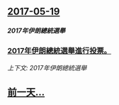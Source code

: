 ## [2017-05-19](/news/2017/05/19/index.md)

##### 2017年伊朗總統選舉
### [2017年伊朗總統選舉進行投票。 ](/news/2017/05/19/2017年伊朗總統選舉進行投票.md)
_上下文: 2017年伊朗總統選舉_

## [前一天...](/news/2017/05/18/index.md)

